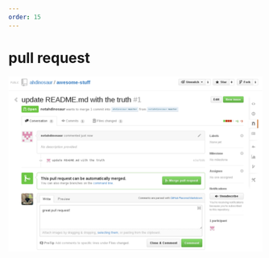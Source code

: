 ```yaml
---
order: 15
---
```


# pull request

<img alt="look at pull request" src="images/pr-comment-github.png" />